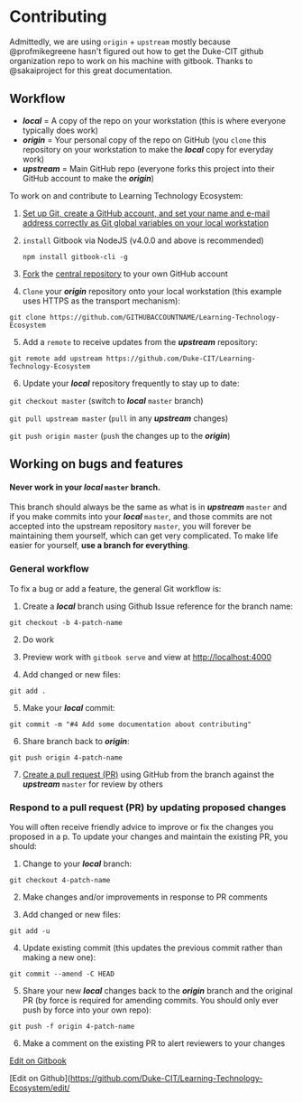 # Contributing

Admittedly, we are using `origin` + `upstream` mostly because @profmikegreene hasn't figured out how to get the Duke-CIT github organization repo to work on his machine with gitbook. Thanks to @sakaiproject for this great documentation.

## Workflow

 * ***local*** = A copy of the repo on your workstation (this is where everyone typically does work)
* ***origin*** = Your personal copy of the repo on GitHub (you `clone` this repository on your workstation to make the ***local*** copy for everyday work)
* ***upstream*** = Main GitHub repo (everyone forks this project into their GitHub account to make the ***origin***)

To work on and contribute to Learning Technology Ecosystem:

1. [Set up Git, create a GitHub account, and set your name and e-mail address correctly as Git global variables on your local workstation](https://help.github.com/articles/set-up-git/)

2. `install` Gitbook via NodeJS (v4.0.0 and above is recommended)

	`npm install gitbook-cli -g`

3. [Fork](https://help.github.com/articles/fork-a-repo/) the [central repository](https://github.com/Duke-CIT/Learning-Technology-Ecosystem) to your own GitHub account

4. `Clone` your ***origin*** repository onto your local workstation (this example uses HTTPS as the transport mechanism):

  `git clone https://github.com/GITHUBACCOUNTNAME/Learning-Technology-Ecosystem`
 
5. Add a `remote` to receive updates from the ***upstream*** repository:

  `git remote add upstream https://github.com/Duke-CIT/Learning-Technology-Ecosystem`

6. Update your ***local*** repository frequently to stay up to date:

  `git checkout master` (switch to ***local*** `master` branch)
  
  `git pull upstream master` (`pull` in any ***upstream*** changes)
  
  `git push origin master` (`push` the changes up to the ***origin***)



## Working on bugs and features

#### Never work in your ***local*** `master` branch.

This branch should always be the same as what is in  ***upstream*** `master` and if you make commits into your ***local*** `master`, and those commits are not accepted into the upstream repository `master`, you will forever be maintaining them yourself, which can get very complicated. To make life easier for yourself, **use a branch for everything**.

### General workflow

To fix a bug or add a feature, the general Git workflow is:

1. Create a ***local*** branch using Github Issue reference for the branch name:

  `git checkout -b 4-patch-name`


2. Do work

3. Preview work with `gitbook serve` and view at [http://localhost:4000](http://localhost:4000)

4. Add changed or new files:

  `git add .`

5. Make your ***local*** commit:

  `git commit -m "#4 Add some documentation about contributing"`

6. Share branch back to ***origin***:

  `git push origin 4-patch-name`

7. [Create a pull request (PR)](https://help.github.com/articles/creating-a-pull-request/) using GitHub from the branch against the ***upstream*** `master` for review by others

### Respond to a pull request (PR) by updating proposed changes

You will often receive friendly advice to improve or fix the changes you proposed in a p. To update your changes and maintain the existing PR, you should:
  
1. Change to your ***local*** branch:

  `git checkout 4-patch-name`

2. Make changes and/or improvements in response to PR comments

3. Add changed or new files:

  `git add -u`

4. Update existing commit (this updates the previous commit rather than making a new one):

  `git commit --amend -C HEAD`

5. Share your new ***local*** changes back to the ***origin*** branch and the original PR (by force is required for amending commits. You should only ever push by force into your own repo):

  `git push -f origin 4-patch-name`

6. Make a comment on the existing PR to alert reviewers to your changes

[Edit on Gitbook](https://www.gitbook.com/book/profmikegreene/the-learning-technology-ecosystem/edit#/edit/master/{{file.path}})

[Edit on Github](https://github.com/Duke-CIT/Learning-Technology-Ecosystem/edit/

